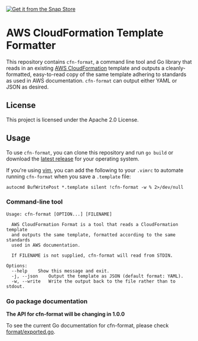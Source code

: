 [![Get it from the Snap Store](https://snapcraft.io/static/images/badges/en/snap-store-black.svg)](https://snapcraft.io/cfn-format)

# AWS CloudFormation Template Formatter

This repository contains `cfn-format`, a command line tool and Go library that reads in an existing [AWS CloudFormation](https://aws.amazon.com/cloudformation/) template and outputs a cleanly-formatted, easy-to-read copy of the same template adhering to standards as used in AWS documentation. `cfn-format` can output either YAML or JSON as desired.

## License

This project is licensed under the Apache 2.0 License. 

## Usage

To use `cfn-format`, you can clone this repository and run `go build` or download the [latest release](https://github.com/awslabs/aws-cloudformation-template-formatter/releases/latest) for your operating system.

If you're using [vim](https://www.vim.org/), you can add the following to your `.vimrc` to automate running `cfn-format` when you save a `.template` file:

```vim
autocmd BufWritePost *.template silent !cfn-format -w % 2>/dev/null
```

### Command-line tool

```console
Usage: cfn-format [OPTION...] [FILENAME]

  AWS CloudFormation Format is a tool that reads a CloudFormation template
  and outputs the same template, formatted according to the same standards
  used in AWS documentation.

  If FILENAME is not supplied, cfn-format will read from STDIN.

Options:
  --help    Show this message and exit.
  -j, --json    Output the template as JSON (default format: YAML).
  -w, --write   Write the output back to the file rather than to stdout.
```

### Go package documentation

**The API for cfn-format will be changing in 1.0.0**

To see the current Go documentation for cfn-format, please check [format/exported.go](https://github.com/awslabs/aws-cloudformation-template-formatter/blob/0.3.0/format/exported.go).
